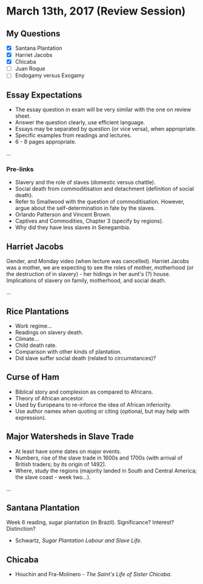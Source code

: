 March 13th, 2017 (Review Session)
=================================

My Questions
------------

- [x] Santana Plantation
- [x] Harriet Jacobs
- [x] Chicaba
- [ ] Juan Roque
- [ ] Endogamy versus Exogamy

Essay Expectations
------------------

- The essay question in exam will be very similar with the one on review sheet.
- Answer the question clearly, use efficient language.
- Essays may be separated by question (or vice versa), when appropriate.
- Specific examples from readings and lectures.
- 6 - 8 pages appropriate.

...

### Pre-links

- Slavery and the role of slaves (domestic versus chattle).
- Social death from commoditisation and detachment (definition of social death).
- Refer to Smallwood with the question of commoditisation. However, argue about the self-determination in fate by the slaves.
- Orlando Patterson and Vincent Brown.
- Captives and Commodities, Chapter 3 (specify by regions).
- Why did they have less slaves in Senegambia.

Harriet Jacobs
--------------

Gender, and Monday video (when lecture was cancelled). Harriet Jacobs was a mother, we are expecting to see the roles of mother, motherhood (or the destruction of in slavery) - her hidings in her aunt's (?) house. Implications of slavery on family, motherhood, and social death.

...

Rice Plantations
----------------

- Work regime...
- Readings on slavery death.
- Climate...
- Child death rate.
- Comparison with other kinds of plantation.
- Did slave suffer social death (related to circumstances)?

Curse of Ham
------------

- Biblical story and complexion as compared to Africans.
- Theory of African ancestor.
- Used by Europeans to re-inforce the idea of African inferiority.
- Use author names when quoting or citing (optional, but may help with expression).

Major Watersheds in Slave Trade
-------------------------------

- At least have some dates on major events.
- Numbers, rise of the slave trade in 1600s and 1700s (with arrival of British traders; by its origin of 1492).
- Where, study the regions (majority landed in South and Central America; the slave coast - week two...).

...

Santana Plantation
------------------

Week 6 reading, sugar plantation (in Brazil). Significance? Interest? Distinction?

- Schwartz, *Sugar Plantation Labour and Slave Life*.

Chicaba
-------

- Houchin and Fra-Molinero - *The Saint's Life of Sister Chicaba*.
